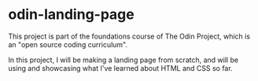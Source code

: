 # odin-landing-page

This project is part of the foundations course of The Odin Project, which is an "open source coding curriculum". 

In this project, I will be making a landing page from scratch, and will be using and showcasing what I've learned about HTML and CSS so far. 